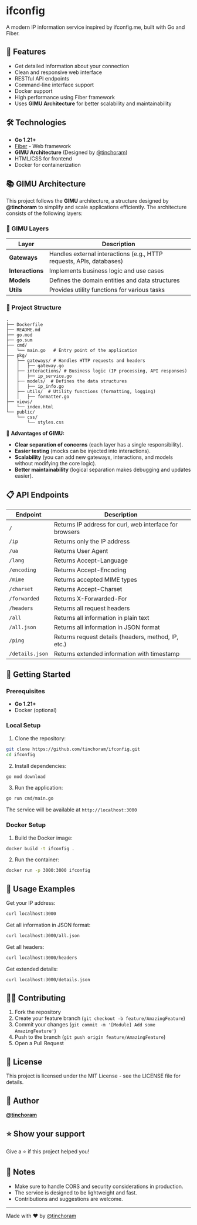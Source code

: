 # ifconfig

A modern IP information service inspired by ifconfig.me, built with Go and Fiber.

## 🚀 Features

- Get detailed information about your connection
- Clean and responsive web interface
- RESTful API endpoints
- Command-line interface support
- Docker support
- High performance using Fiber framework
- Uses **GIMU Architecture** for better scalability and maintainability

## 🛠️ Technologies

- **Go 1.21+**
- [Fiber](https://github.com/gofiber/fiber) - Web framework
- **GIMU Architecture** (Designed by [@tinchoram](https://github.com/tinchoram))
- HTML/CSS for frontend
- Docker for containerization

## 📚 GIMU Architecture

This project follows the **GIMU** architecture, a structure designed by **@tinchoram** to simplify and scale applications efficiently. The architecture consists of the following layers:

### **📌 GIMU Layers**
| Layer | Description |
|--------|------------|
| **Gateways** | Handles external interactions (e.g., HTTP requests, APIs, databases) |
| **Interactions** | Implements business logic and use cases |
| **Models** | Defines the domain entities and data structures |
| **Utils** | Provides utility functions for various tasks |

### **📂 Project Structure**
```
.
├── Dockerfile
├── README.md
├── go.mod
├── go.sum
├── cmd/
│   └── main.go   # Entry point of the application
├── pkg/
│   ├── gateways/ # Handles HTTP requests and headers
│   │   ├── gateway.go
│   ├── interactions/ # Business logic (IP processing, API responses)
│   │   ├── ip_service.go
│   ├── models/  # Defines the data structures
│   │   ├── ip_info.go
│   ├── utils/  # Utility functions (formatting, logging)
│   │   ├── formatter.go
├── views/
│   └── index.html
└── public/
    └── css/
        └── styles.css
```

📌 **Advantages of GIMU:**
- **Clear separation of concerns** (each layer has a single responsibility).
- **Easier testing** (mocks can be injected into interactions).
- **Scalability** (you can add new gateways, interactions, and models without modifying the core logic).
- **Better maintainability** (logical separation makes debugging and updates easier).

## 📋 API Endpoints

| Endpoint | Description |
|----------|-------------|
| `/` | Returns IP address for curl, web interface for browsers |
| `/ip` | Returns only the IP address |
| `/ua` | Returns User Agent |
| `/lang` | Returns Accept-Language |
| `/encoding` | Returns Accept-Encoding |
| `/mime` | Returns accepted MIME types |
| `/charset` | Returns Accept-Charset |
| `/forwarded` | Returns X-Forwarded-For |
| `/headers` | Returns all request headers |
| `/all` | Returns all information in plain text |
| `/all.json` | Returns all information in JSON format |
| `/ping` | Returns request details (headers, method, IP, etc.) |
| `/details.json` | Returns extended information with timestamp |

## 🚦 Getting Started

### Prerequisites

- **Go 1.21+**
- Docker (optional)

### Local Setup

1. Clone the repository:
```bash
git clone https://github.com/tinchoram/ifconfig.git
cd ifconfig
```

2. Install dependencies:
```bash
go mod download
```

3. Run the application:
```bash
go run cmd/main.go
```

The service will be available at `http://localhost:3000`

### Docker Setup

1. Build the Docker image:
```bash
docker build -t ifconfig .
```

2. Run the container:
```bash
docker run -p 3000:3000 ifconfig
```

## 📝 Usage Examples

Get your IP address:
```bash
curl localhost:3000
```

Get all information in JSON format:
```bash
curl localhost:3000/all.json
```

Get all headers:
```bash
curl localhost:3000/headers
```

Get extended details:
```bash
curl localhost:3000/details.json
```

## 🧗‍♂️ Contributing

1. Fork the repository
2. Create your feature branch (`git checkout -b feature/AmazingFeature`)
3. Commit your changes (`git commit -m '[Module] Add some AmazingFeature'`)
4. Push to the branch (`git push origin feature/AmazingFeature`)
5. Open a Pull Request

## 🐜 License

This project is licensed under the MIT License - see the LICENSE file for details.

## 👤 Author

**[@tinchoram](https://github.com/tinchoram)**

## ⭐️ Show your support

Give a ⭐️ if this project helped you!

## 📝 Notes

- Make sure to handle CORS and security considerations in production.
- The service is designed to be lightweight and fast.
- Contributions and suggestions are welcome.

---
Made with ❤️ by [@tinchoram](https://github.com/tinchoram)

